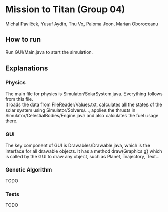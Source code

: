 # Mission to Titan (Group 04)

Michal Pavlíček, Yusuf Aydin, Thu Vo, Paloma Joon, Marian Oboroceanu

## How to run

Run GUI/Main.java to start the simulation.

## Explanations

### Physics

The main file for physics is Simulator/SolarSystem.java. Everything follows from this file.
<br />
It loads the data from FileReader/Values.txt, calculates all the states of the solar system using Simulator/Solvers/..., applies the thrusts in Simulator/CelestialBodies/Engine.java and also calculates the fuel usage there.

### GUI

The key component of GUI is Drawables/Drawable.java, which is the interface for all drawable objects. It has a method draw(Graphics g) which is called by the GUI to draw any object, such as Planet, Trajectory, Text...

### Genetic Algorithm

TODO

### Tests

TODO
